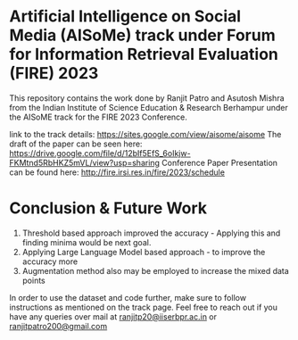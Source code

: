 # Artificial Intelligence on Social Media (AISoMe) track under Forum for Information Retrieval Evaluation (FIRE) 2023



This repository contains the work done by Ranjit Patro and Asutosh Mishra from the Indian Institute of Science Education & Research Berhampur under the AISoME track for the FIRE 2023 Conference.

link to the track details: https://sites.google.com/view/aisome/aisome
The draft of the paper can be seen here: https://drive.google.com/file/d/12bIf5EfS_6oIkjw-FKMtnd5RbHKZ5mVL/view?usp=sharing
Conference Paper Presentation can be found here: http://fire.irsi.res.in/fire/2023/schedule

# Conclusion & Future Work
1. Threshold based approach improved the accuracy - Applying this and finding minima would be next goal.
2. Applying Large Language Model based approach - to improve the accuracy more
3. Augmentation method also may be employed to increase the mixed data points


In order to use the dataset and code further, make sure to follow instructions as mentioned on the track page. Feel free to reach out if you have any queries over mail at ranjitp20@iiserbpr.ac.in or ranjitpatro200@gmail.com
